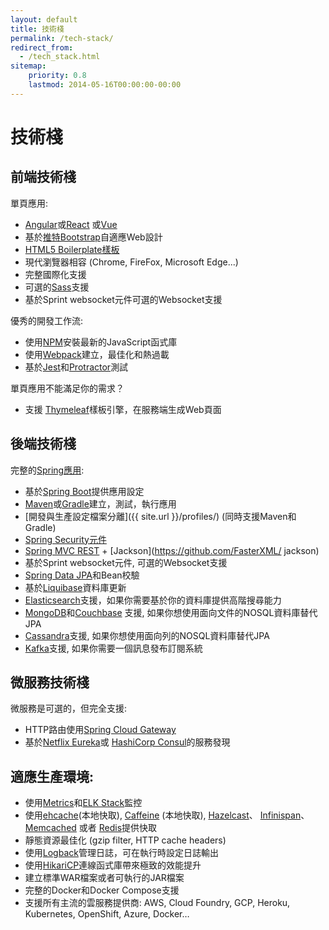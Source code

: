 ```yaml
---
layout: default
title: 技術棧
permalink: /tech-stack/
redirect_from:
  - /tech_stack.html
sitemap:
    priority: 0.8
    lastmod: 2014-05-16T00:00:00-00:00
---
```


# <i class="fa fa-stack-overflow"></i> 技術棧

## 前端技術棧

單頁應用:

*   [Angular](https://angular.io/)或[React](https://reactjs.org/) 或[Vue](https://vuejs.org/)
*   基於[推特Bootstrap](http://getbootstrap.com/)自適應Web設計
*   [HTML5 Boilerplate樣板](http://html5boilerplate.com/)
*   現代瀏覽器相容 (Chrome, FireFox, Microsoft Edge...)
*   完整國際化支援
*   可選的[Sass](https://www.npmjs.com/package/node-sass)支援
*   基於Sprint websocket元件可選的Websocket支援

優秀的開發工作流:

*   使用[NPM](https://www.npmjs.com/get-npm)安裝最新的JavaScript函式庫
*   使用[Webpack](https://webpack.js.org/)建立，最佳化和熱過載
*   基於[Jest](https://facebook.github.io/jest/)和[Protractor](http://www.protractortest.org)測試

單頁應用不能滿足你的需求？

*   支援 [Thymeleaf](http://www.thymeleaf.org/)樣板引擎，在服務端生成Web頁面

## 後端技術棧

完整的[Spring應用](http://spring.io/):

*   基於[Spring Boot](http://projects.spring.io/spring-boot/)提供應用設定
*   [Maven](http://maven.apache.org/)或[Gradle](http://www.gradle.org/)建立，測試，執行應用
*   [開發與生產設定檔案分離]({{ site.url }}/profiles/) (同時支援Maven和Gradle)
*   [Spring Security元件](http://docs.spring.io/spring-security/site/index.html)
*   [Spring MVC REST](http://spring.io/guides/gs/rest-service/) + [Jackson](https://github.com/FasterXML/   jackson)
*   基於Sprint websocket元件, 可選的Websocket支援
*   [Spring Data JPA](http://projects.spring.io/spring-data-jpa/)和Bean校驗
*   基於[Liquibase](http://www.liquibase.org/)資料庫更新
*   [Elasticsearch](https://github.com/elastic/elasticsearch)支援，如果你需要基於你的資料庫提供高階搜尋能力
*   [MongoDB](http://www.mongodb.org)和[Couchbase](https://www.couchbase.com) 支援, 如果你想使用面向文件的NOSQL資料庫替代JPA
*   [Cassandra](http://cassandra.apache.org/)支援, 如果你想使用面向列的NOSQL資料庫替代JPA
*   [Kafka](http://kafka.apache.org/)支援, 如果你需要一個訊息發布訂閱系統

## 微服務技術棧

微服務是可選的，但完全支援:

* HTTP路由使用[Spring Cloud Gateway](https://github.com/spring-cloud/spring-cloud-gateway)
* 基於[Netflix Eureka](https://github.com/Netflix/eureka)或 [HashiCorp Consul](https://www.consul.io/)的服務發現

## 適應生產環境:

*   使用[Metrics](http://metrics.dropwizard.io/)和[ELK Stack](https://www.elastic.co/products)監控
*   使用[ehcache](http://ehcache.org/)(本地快取), [Caffeine](https://github.com/ben-manes/caffeine) (本地快取), [Hazelcast](http://www.hazelcast.com/)、 [Infinispan](http://infinispan.org/)、 [Memcached](https://memcached.org/) 或者 [Redis](https://redis.io/)提供快取
*   靜態資源最佳化 (gzip filter, HTTP cache headers)
*   使用[Logback](http://logback.qos.ch/)管理日誌，可在執行時設定日誌輸出
*   使用[HikariCP](https://github.com/brettwooldridge/HikariCP)連線函式庫帶來極致的效能提升
*   建立標準WAR檔案或者可執行的JAR檔案
*   完整的Docker和Docker Compose支援
*   支援所有主流的雲服務提供商: AWS, Cloud Foundry, GCP, Heroku, Kubernetes, OpenShift, Azure, Docker…
